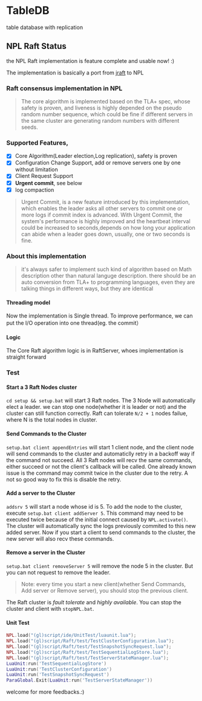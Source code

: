 # TableDB
table database with replication

## NPL Raft Status
the NPL Raft implementation is feature complete and usable now! :)

The implementation is basically a port from [jraft](https://github.com/datatechnology/jraft) to NPL

### Raft consensus implementation in NPL

> The core algorithm is implemented based on the TLA+ spec, whose safety is proven, and liveness is highly depended on the pseudo random number sequence, which could be fine if different servers in the same cluster are generating random numbers with different seeds.

### Supported Features,
- [x] Core Algorithm(Leader election,Log replication), safety is proven
- [x] Configuration Change Support, add or remove servers one by one without limitation
- [x] Client Request Support
- [x] **Urgent commit**, see below
- [x] log compaction 

> Urgent Commit, is a new feature introduced by this implementation, which enables the leader asks all other servers to commit one or more logs if commit index is advanced. With Urgent Commit, the system's performance is highly improved and the heartbeat interval could be increased to seconds,depends on how long your application can abide when a leader goes down, usually, one or two seconds is fine. 

### About this implementation
> it's always safer to implement such kind of algorithm based on Math description other than natural languge description.
> there should be an auto conversion from TLA+ to programming languages, even they are talking things in different ways, but they are identical

#### Threading model
  Now the implementation is Single thread. To improve performance, we can put the I/O operation into one thread(eg. the commit）
  
#### Logic
  The Core Raft algorithm logic is in RaftServer, whoes implementation is straight forward
  
### Test

#### Start a 3 Raft Nodes cluster
 `cd setup && setup.bat` will start 3 Raft nodes. The 3 Node will automatically elect a leader. we can stop one node(whether it is leader or not) and the cluster can still function correctly. Raft can tolerate `N/2 + 1` nodes failue, where N is the total nodes in cluster.

#### Send Commands to the Cluster
`setup.bat client appendEntries` will start 1 client node, and the client node will send commands to the cluster and automaticlly retry in a backoff way if the command not succeed. All 3 Raft nodes will recv the same commands, either succeed or not the client's callback will be called. One already known issue is the command may commit twice in the cluster due to the retry. A not so good way to fix this is disable the retry.
 
#### Add a server to the Cluster
`addsrv 5` will start a node whose id is 5. To add the node to the cluster, execute `setup.bat client addServer 5`. This command may need to be executed twice because of the initial connect caused by `NPL.activate()`. The cluster will automatically sync the logs previously commited to this new added server. Now if you start a client to send commands to the cluster, the new server will also recv these commands.

#### Remove a server in the Cluster
`setup.bat client removeServer 5` will remove the node 5 in the cluster. But you can not request to remove the leader.

> Note: every time you start a new client(whether Send Commands, Add server or Remove server), you should stop the previous client.

The Raft cluster is *fault tolerate* and *highly available*. You can stop the cluster and client with `stopNPL.bat`.

#### Unit Test

```lua
NPL.load("(gl)script/ide/UnitTest/luaunit.lua");
NPL.load("(gl)script/Raft/test/TestClusterConfiguration.lua");
NPL.load("(gl)script/Raft/test/TestSnapshotSyncRequest.lua");
NPL.load("(gl)script/Raft/test/TestSequentialLogStore.lua");
NPL.load("(gl)script/Raft/test/TestServerStateManager.lua");
LuaUnit:run('TestSequentialLogStore') 
LuaUnit:run('TestClusterConfiguration')
LuaUnit:run('TestSnapshotSyncRequest')
ParaGlobal.Exit(LuaUnit:run('TestServerStateManager'))
```

welcome for more feedbacks.:)
